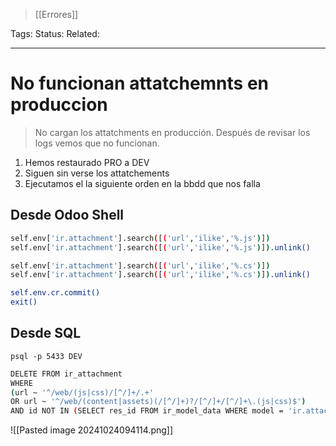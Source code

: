 > [[Errores]]

Tags: 
Status: 
Related: 

___

# No funcionan attatchemnts en produccion

> No cargan los attatchments en producción. Después de revisar los logs vemos que no funcionan.

1. Hemos restaurado PRO a DEV
2. Siguen sin verse los attatchements
3. Ejecutamos el la siguiente orden en la bbdd que nos falla


## Desde Odoo Shell

```sh
self.env['ir.attachment'].search([('url','ilike','%.js')])
self.env['ir.attachment'].search([('url','ilike','%.js')]).unlink()

self.env['ir.attachment'].search([('url','ilike','%.cs')])
self.env['ir.attachment'].search([('url','ilike','%.cs')]).unlink()

self.env.cr.commit()
exit()
```
## Desde SQL

`psql -p 5433 DEV`
```sh
DELETE FROM ir_attachment  
WHERE  
(url ~ '^/web/(js|css)/[^/]+/.+'  
OR url ~ '^/web/(content|assets)(/[^/]+)?/[^/]+/[^/]+\.(js|css)$')  
AND id NOT IN (SELECT res_id FROM ir_model_data WHERE model = 'ir.attachment');
```

![[Pasted image 20241024094114.png]]

